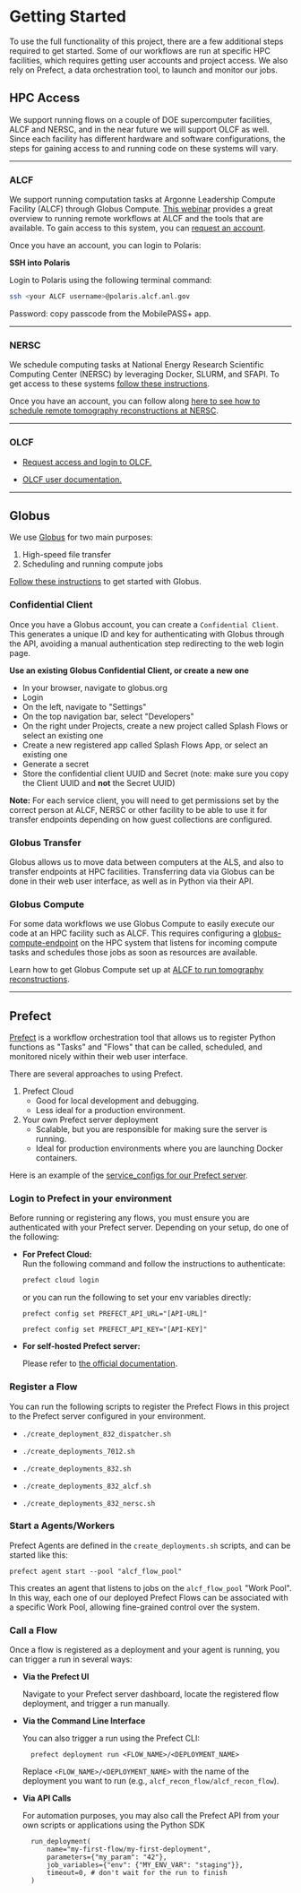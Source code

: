 # Getting Started

To use the full functionality of this project, there are a few additional steps required to get started. Some of our workflows are run at specific HPC facilities, which requires getting user accounts and project access. We also rely on Prefect, a data orchestration tool, to launch and monitor our jobs.

## HPC Access

We support running flows on a couple of DOE supercomputer facilities, ALCF and NERSC, and in the near future we will support OLCF as well. Since each facility has different hardware and software configurations, the steps for gaining access to and running code on these systems will vary.

---

### ALCF

We support running computation tasks at Argonne Leadership Compute Facility (ALCF) through Globus Compute. [This webinar](https://www.alcf.anl.gov/events/remote-workflows-alcf) provides a great overview to running remote workflows at ALCF and the tools that are available. To gain access to this system, you can [request an account](https://my.alcf.anl.gov/accounts/#/accountRequest).

Once you have an account, you can login to Polaris:

**SSH into Polaris**
	
Login to Polaris using the following terminal command:

```bash
ssh <your ALCF username>@polaris.alcf.anl.gov
```

Password: copy passcode from the MobilePASS+ app.

---

### NERSC

We schedule computing tasks at National Energy Research Scientific Computing Center (NERSC) by leveraging Docker, SLURM, and SFAPI. To get access to these systems [follow these instructions](https://docs.nersc.gov/accounts/).

Once you have an account, you can follow along [here to see how to schedule remote tomography reconstructions at NERSC](nersc832.md).

___

### OLCF

- [Request access and login to OLCF.](https://my.olcf.ornl.gov/login)

- [OLCF user documentation.](https://docs.olcf.ornl.gov/index.html)
___


## Globus

We use [Globus](https://www.globus.org/) for two main purposes:

1.  High-speed file transfer
2.  Scheduling and running compute jobs

[Follow these instructions](https://www.globus.org/get-started) to get started with Globus.

### Confidential Client

Once you have a Globus account, you can create a `Confidential Client`. This generates a unique ID and key for authenticating with Globus through the API, avoiding a manual authentication step redirecting to the web login page. 

**Use an existing Globus Confidential Client, or create a new one**

- In your browser, navigate to globus.org
- Login
- On the left, navigate to "Settings"
- On the top navigation bar, select "Developers" 
- On the right under Projects, create a new project called Splash Flows or select an existing one
- Create a new registered app called Splash Flows App, or select an existing one
- Generate a secret
- Store the confidential client UUID and Secret (note: make sure you copy the Client UUID and **not** the Secret UUID)

**Note:** For each service client, you will need to get permissions set by the correct person at ALCF, NERSC or other facility to be able to use it for transfer endpoints depending on how guest collections are configured.


### Globus Transfer

Globus allows us to move data between computers at the ALS, and also to transfer endpoints at HPC facilities. Transferring data via Globus can be done in their web user interface, as well as in Python via their API.


### Globus Compute

For some data workflows we use Globus Compute to easily execute our code at an HPC facility such as ALCF. This requires configuring a [globus-compute-endpoint](https://globus-compute.readthedocs.io/en/stable/endpoints/endpoints.html) on the HPC system that listens for incoming compute tasks and schedules those jobs as soon as resources are available.  

Learn how to get Globus Compute set up at [ALCF to run tomography reconstructions](alcf832.md).

___

## Prefect

[Prefect](https://docs.prefect.io/latest/) is a workflow orchestration tool that allows us to register Python functions as "Tasks" and "Flows" that can be called, scheduled, and monitored nicely within their web user interface.

There are several approaches to using Prefect. 

1. Prefect Cloud
    * Good for local development and debugging.
    * Less ideal for a production environment.
2. Your own Prefect server deployment
    * Scalable, but you are responsible for making sure the server is running.
    * Ideal for production environments where you are launching Docker containers.

Here is an example of the [service_configs for our Prefect server](https://github.com/als-computing/service_configs).

### Login to Prefect in your environment

Before running or registering any flows, you must ensure you are authenticated with your Prefect server. Depending on your setup, do one of the following:

- **For Prefect Cloud:**  
  Run the following command and follow the instructions to authenticate:
  
    ```bash
    prefect cloud login
    ```
  
    or you can run the following to set your env variables directly:
    
    ```
    prefect config set PREFECT_API_URL="[API-URL]"    
    ```

    ```
    prefect config set PREFECT_API_KEY="[API-KEY]"
    ```
 
- **For self-hosted Prefect server:**
    
    Please refer to [the official documentation](https://docs.prefect.io/v3/manage/self-host).


### Register a Flow

You can run the following scripts to register the Prefect Flows in this project to the Prefect server configured in your environment.

- ```./create_deployment_832_dispatcher.sh```

- ```./create_deployments_7012.sh```

- ```./create_deployments_832.sh```

- ```./create_deployments_832_alcf.sh```

- ```./create_deployments_832_nersc.sh```

### Start a Agents/Workers

Prefect Agents are defined in the `create_deployments.sh` scripts, and can be started like this:

    prefect agent start --pool "alcf_flow_pool"

This creates an agent that listens to jobs on the `alcf_flow_pool` "Work Pool". In this way, each one of our deployed Prefect Flows can be associated with a specific Work Pool, allowing fine-grained control over the system.

### Call a Flow

Once a flow is registered as a deployment and your agent is running, you can trigger a run in several ways:

- **Via the Prefect UI**
    
    Navigate to your Prefect server dashboard, locate the registered flow deployment, and trigger a run manually.

- **Via the Command Line Interface**
   
    You can also trigger a run using the Prefect CLI:

        prefect deployment run <FLOW_NAME>/<DEPLOYMENT_NAME>

    Replace `<FLOW_NAME>/<DEPLOYMENT_NAME>` with the name of the deployment you want to run (e.g., `alcf_recon_flow/alcf_recon_flow`).

- **Via API Calls**

    For automation purposes, you may also call the Prefect API from your own scripts or applications using the Python SDK

        run_deployment(
            name="my-first-flow/my-first-deployment",
            parameters={"my_param": "42"},
            job_variables={"env": {"MY_ENV_VAR": "staging"}},
            timeout=0, # don't wait for the run to finish
        )
